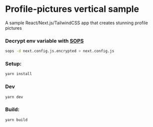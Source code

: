 # Profile-pictures vertical sample

A sample React/Next.js/TailwindCSS app that creates stunning profile pictures 

### Decrypt env variable with [SOPS](https://github.com/mozilla/sops)

```bash
sops -d next.config.js.encrypted > next.config.js
```

### Setup:

```bash
yarn install
```

### Dev

```bash
yarn dev
```

### Build:

```bash
yarn build
```
